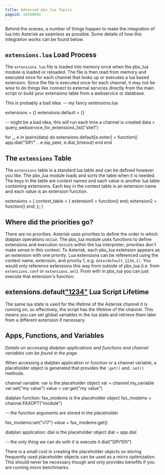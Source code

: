 ```yaml
---
title: Advanced pbx_lua Topics
pageid: 16548044
---
```


Behind the scenes, a number of things happen to make the integration of lua into Asterisk as seamless as possible. Some details of how this integration works can be found below.


`extensions.lua` Load Process
-----------------------------


The `extensions.lua` file is loaded into memory once when the pbx\_lua module is loaded or reloaded. The file is then read from memory and executed once for each channel that looks up or executes a lua based extension. Since the file is executed once for each channel, it may not be wise to do things like connect to external services directly from the main script or build your extensions table from a webservice or database.


This is probably a bad idea.
-- my fancy extensions.lua

extensions = {}
extensions.default = {}

-- might be a bad idea, this will run each time a channel is created
data = query\_webservice\_for\_extensions\_list("site1")

for \_, e in ipairs(data) do
 extensions.default[e.exten] = function()
 app.dial("SIP/" .. e.sip\_peer, e.dial\_timeout)
 end
end

The `extensions` Table
----------------------


The `extensions` table is a standard lua table and can be defined however you like. The pbx\_lua module loads and sorts the table when it is needed. The keys in the table are context names and each value is another lua table containing extensions. Each key in the context table is an extension name and each value is an extension function.



extensions = {
 context\_table = {
 extension1 = function()
 end;
 extension2 = function()
 end;
 };
}

Where did the priorities go?
----------------------------


There are no priorities. Asterisk uses priorities to define the order in which dialplan operations occur. The pbx\_lua module uses functions to define extensions and execution occurs within the lua interpreter, priorities don't make sense in this context. To Asterisk, each pbx\_lua extension appears as an extension with one priority. Lua extensions can be referenced using the context name, extension, and priority 1, e.g. `Goto(default,1234,1)`. You would only reference extensions this way from outside of pbx\_lua (i.e. from `extensions.conf` or `extensions.ael`). From with in pbx\_lua you can just execute that extension's function. 


extensions.default["1234"]("default", "1234")
Lua Script Lifetime
-------------------


The same lua state is used for the lifetime of the Asterisk channel it is running on, so effectively, the script has the lifetime of the channel. This means you can set global variables in the lua state and retrieve them later from a different extension if necessary.


Apps, Functions, and Variables
------------------------------


*Details on accessing dialplan applications and functions and channel variables can be found in the  page.*


 When accessing a dialplan application or function or a channel variable, a placeholder object is generated that provides the `:get()` and `:set()` methods.


channel variable: var is the placeholder object
var = channel.my\_variable
var:set("my value")
value = var:get("my value")

dialplan function: fax\_modems is the placeholder object
fax\_modems = channel.FAXOPT("module")

-- the function arguments are stored in the placeholder

fax\_modems:set("v17")
value = fax\_modems:get()

dialplan application: dial is the placeholder object
dial = app.dial

-- the only thing we can do with it is execute it
dial("SIP/100")

There is a small cost in creating the placeholder objects so storing frequently used placeholder objects can be used as a micro optimization. This should never be necessary though and only provides benefits if you are running micro benchmarks.

